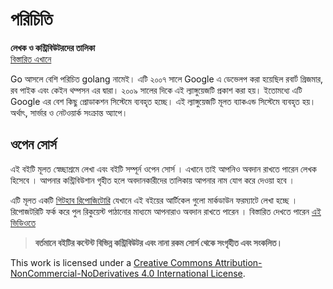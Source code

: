 # পরিচিতি

**লেখক ও কন্ট্রিবিউটরদের তালিকা**  
[বিস্তারিত এখানে](https://github.com/howtocode-dev/golang.howtocode.dev/graphs/contributors?type=a)

Go আসলে বেশি পরিচিত golang নামেই। এটি ২০০৭ সালে Google এ ডেভেলপ করা হয়েছিল রবার্ট গ্রিজমার, রব পাইক এবং কেইন থম্পসন এর দ্বারা। ২০০৯ সালের দিকে এই ল্যাঙ্গুয়েজটি প্রকাশ করা হয়। ইতোমধ্যে এটি Google এর বেশ কিছু প্রোডাকশন সিস্টেমে ব্যবহৃত হচ্ছে। এই ল্যাঙ্গুয়েজটি মূলত ব্যাকএন্ড সিস্টেমে ব্যবহৃত হয়। অর্থাৎ, সার্ভার ও নেটওয়ার্ক সংক্রান্ত অ্যাপে।

## ওপেন সোর্স

এই বইটি মূলত স্বেচ্ছাশ্রমে লেখা এবং বইটি সম্পূর্ন ওপেন সোর্স । এখানে তাই আপনিও অবদান রাখতে পারেন লেখক হিসেবে । আপনার কন্ট্রিবিউশান গৃহীত হলে অবদানকারীদের তালিকায় আপনার নাম যোগ করে দেওয়া হবে ।

এটি মূলত একটি [গিটহাব রিপোজিটোরি](https://github.com/howtocode-dev/golang.howtocode.dev) যেখানে এই বইয়ের আর্টিকেল গুলো মার্কডাউন ফরম্যাটে লেখা হচ্ছে । রিপোজটরিটি ফর্ক করে পুল রিকুয়েস্ট পাঠানোর মাধ্যমে আপনারাও অবদান রাখতে পারেন । বিস্তারিত দেখতে পারেন [এই ভিডিওতে](http://blog.howtocode.com.bd/?p=32)

> **বর্তমানে বইটির কন্টেন্ট বিভিন্ন কন্ট্রিবিউটর এবং নানা রকম সোর্স থেকে সংগৃহীত এবং সংকলিত।**

  
This work is licensed under a [Creative Commons Attribution-NonCommercial-NoDerivatives 4.0 International License](http://creativecommons.org/licenses/by-nc-nd/4.0/).

